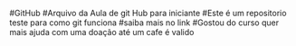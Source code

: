 #GitHub
#Arquivo da Aula de git Hub para iniciante 
#Este é um repositorio teste para como git funciona
#saiba mais no link
#Gostou do curso quer mais ajuda com uma doação até um cafe é valido